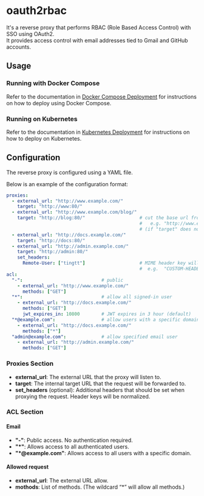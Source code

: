 # oauth2rbac

It's a reverse proxy that performs RBAC (Role Based Access Control) with SSO using OAuth2.  
It provides access control with email addresses tied to Gmail and GitHub accounts.

## Usage

### Running with Docker Compose

Refer to the documentation in [Docker Compose Deployment](.docs/deploy/docker/README.md) for instructions on how to deploy using Docker Compose.

### Running on Kubernetes

Refer to the documentation in [Kubernetes Deployment](.docs/deploy/k8s/README.md) for instructions on how to deploy on Kubernetes.

## Configuration

The reverse proxy is configured using a YAML file.

Below is an example of the configuration format:

```yaml
proxies:
  - external_url: "http://www.example.com/"
    target: "http://www:80/"
  - external_url: "http://www.example.com/blog/"
    target: "http://blog:80/"                    # cut the base url from request path with trailing slash "target"
                                                 #   e.g. "http://www.example.com/blog/1" proxy to "http:/blog:80/1"
                                                 # (if "target" does not have trailing slash, base url not cut.)
  - external_url: "http://docs.example.com/"
    target: "http://docs:80/"
  - external_url: "http://admin.example.com/"
    target: "http://admin:80/"
    set_headers:
      Remote-User: ["tingtt"]                    # MIME header key will be normalized
                                                 #  e.g.  "CUSTOM-HEADER" canonicalize to "Custom-Header"
acl:
  "-":                             # public
    - external_url: "http://www.example.com/"
      methods: ["GET"]
  "*":                             # allow all signed-in user
    - external_url: "http://docs.example.com/"
      methods: ["GET"]
      jwt_expires_in: 10800        # JWT expires in 3 hour (default)
  "*@example.com":                 # allow users with a specific domain
    - external_url: "http://docs.example.com/"
      methods: ["*"]
  "admin@example.com":             # allow specified email user
    - external_url: "http://admin.example.com/"
      methods: ["GET"]
```

### Proxies Section

- **external_url**: The external URL that the proxy will listen to.
- **target**: The internal target URL that the request will be forwarded to.
- **set_headers** (optional): Additional headers that should be set when proxying the request. Header keys will be normalized.

### ACL Section

#### Email

- **"-"**: Public access. No authentication required.
- **"*"**: Allows access to all authenticated users.
- **"*@example.com"**: Allows access to all users with a specific domain.

#### Allowed request

- **external_url**: The external URL allow.
- **mothods**: List of methods. (The wildcard “*” will allow all methods.)
